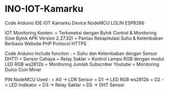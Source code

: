# INO-IOT-Kamarku
Code Arduino IDE IOT Kamarku
Device NodeMCU LOLIN ESP8266

IOT Monitoring Konten:
= Terkoneksi dengan Bylnk Control & Monitoring (Use Bylnk APK Version 2.27.32)
= Pantau Rekapitulasi Suhu & Kelembaban Berbasis Website PHP Protocol HTTPS

Code Arduino Include function :
= Suhu dan Kelembaban dengan Sensor DHT11
= Sensor Cahaya
= Relay Saklar
= Kontrol Lampu RGB dengan modul LED RGB ws2812b
= Monitoring Jumlah Subscriber Youtube
= Monitoring Duino Coin Miner

PIN NodeMCU Used :
= A0 -> LDR Sensor 
= D1 -> LED RGB ws2812b 
= D2 -> LED Indikator
= D3 -> Relay Saklar
= D5 -> DHT Sensor

